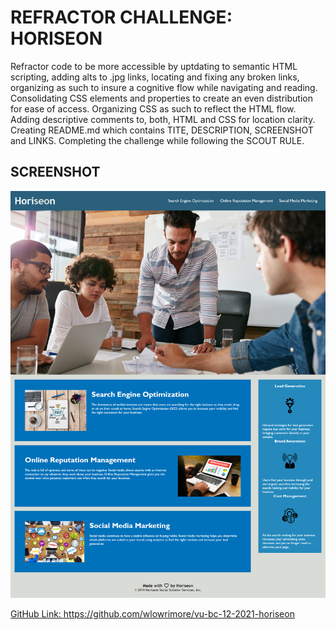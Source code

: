 # REFRACTOR CHALLENGE: HORISEON

Refractor code to be more accessible by uptdating to semantic HTML scripting, adding alts to .jpg links, locating and fixing any broken links, organizing as such to insure a cognitive flow while navigating and reading.  Consolidating CSS elements and properties to create an even distribution for ease of access.  Organizing CSS as such to reflect the HTML flow.  Adding descriptive comments to, both, HTML and CSS for location clarity. Creating README.md which contains TITE, DESCRIPTION, SCREENSHOT and LINKS.  Completing the challenge while following the SCOUT RULE.


## SCREENSHOT
<img src= "assets/images/landing-page.png" />

<a href= "https://github.com/wlowrimore/vu-bc-12-2021-horiseon">GitHub Link: https://github.com/wlowrimore/vu-bc-12-2021-horiseon</a>

